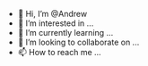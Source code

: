 - 👋 Hi, I’m @Andrew
- 👀 I’m interested in ...
- 🌱 I’m currently learning ...
- 💞️ I’m looking to collaborate on ...
- 📫 How to reach me ...

<!---
AndrewJiangF/AndrewJiangF is a ✨ special ✨ repository because its `README.md` (this file) appears on your GitHub profile.
You can click the Preview link to take a look at your changes.
--->

